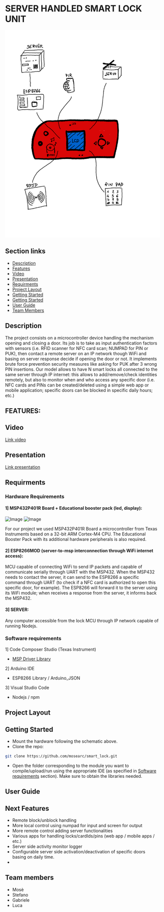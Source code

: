 # SERVER HANDLED SMART LOCK UNIT

![Image](/media/scheme.png)

## Section links
 - [Description](#Description)
 - [Features](#Features)
 - [Video](#Video)
 - [Presentation](#Presentation)
 - [Requirments](#Requirments)
 - [Project Layout](#Project-Layout)
 - [Getting Started](#Getting-Started)
 - [Getting Started](#Getting-Started)
 - [User Guide](#User-Guide)
 - [Team Members](#Team-Members)

## Description
The project consists on a microcontroller device handling the mechanism opening and closing a door. Its job is to take as input authentication factors with sensors (i.e. RFID scanner for NFC card scan; NUMPAD for PIN or PUK), then contact a remote server on an IP network though WiFi and basing on server response decide if opening the door or not. It implements brute force prevention security measures like asking for PUK after 3 wrong PIN insertions. Our model allows to have N smart locks all connected to the same server through IP internet: this allows to add/remove/check identities remotely, but also to monitor when and who access any specific door (i.e. NFC cards and PINs can be created/deleted using a simple web app or mobile application; specific doors can be blocked in specific daily hours; etc.)

## FEATURES:

## Video
[Link video](https://youtu.be/HvxnWQClJyk)

## Presentation
[Link presentation]()

## Requirments

### Hardware Requirements

#### 1] MSP432P401R Board + Educational booster pack (led, display):

![Image](/media/boosterpack)
![Image](/media/msp)

For our project we used MSP432P401R Board a microcontroller from Texas Instruments based on a 32-bit ARM Cortex-M4 CPU. The Educational Booster Pack with its additional hardware peripherals is also required.


  
#### 2] ESP8266MOD (server-to-msp interconnection through WiFi internet access):
MCU capable of connecting WiFi to send IP packets and capable of communicate serially through UART with the MSP432. When the MSP432 needs to contact the server, it can send to the ESP8266 a specific command through UART (to check if a NFC card is authorized to open this specific door, for example). The ESP8266 will forward it to the server using its WiFi module; when receives a response from the server, it informs back the MSP432.

#### 3] SERVER:
Any computer accessible from the lock MCU through IP network capable of running Nodejs.
### Software requirements
1] Code Composer Studio (Texas Instrument)
- [MSP Driver Library](https://www.ti.com/tool/MSPDRIVERLIB)

2] Arduino IDE
- ESP8266 Library / Arduino_JSON

3] Visual Studio Code
- Nodejs / npm
## Project Layout
## Getting Started
- Mount the hardware following the schematic above.
- Clone the repo:
``` bash
git clone https://github.com/mosearc/smart_lock.git
```
- Open the folder corresponding to the module you want to compile/upload/run using the appropriate IDE (as specified in [Software requirements](#Software-requirements) section). Make sure to obtain the libraries needed.
## User Guide

## Next Features
- Remote block/unblock handling
- More local control using numpad for input and screen for output
- More remote control adding server functionalities
- Various apps for handling locks/cardIds/pins (web app / mobile apps / etc.)
- Server side activity monitor logger
- Configurable server side activation/deactivation of specific doors basing on daily time.
- 
## Team members
 - Mosè
 - Stefano
 - Gabriele
 - Luca
